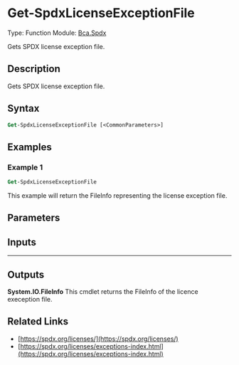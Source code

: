 # Get-SpdxLicenseExceptionFile
Type: Function
Module: [Bca.Spdx](../ReadMe.md)

Gets SPDX license exception file.
## Description
Gets SPDX license exception file.
## Syntax
```ps
Get-SpdxLicenseExceptionFile [<CommonParameters>]
```
## Examples
### Example 1
```ps
Get-SpdxLicenseExceptionFile
```
This example will return the FileInfo representing the license exception file.
## Parameters
## Inputs
****

## Outputs
**System.IO.FileInfo**
This cmdlet returns the FileInfo of the licence exeception file.
## Related Links
- [https://spdx.org/licenses/](https://spdx.org/licenses/)
- [https://spdx.org/licenses/exceptions-index.html](https://spdx.org/licenses/exceptions-index.html)
